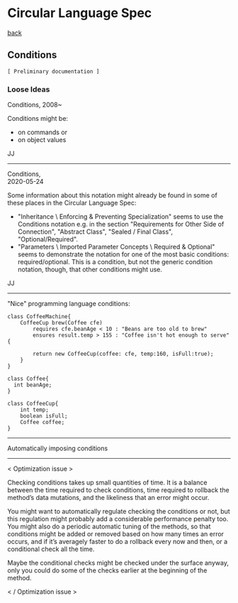 ﻿Circular Language Spec
======================

[back](..)

Conditions
----------

`[ Preliminary documentation ]`

### Loose Ideas

Conditions,
2008~

Conditions might be:
- on commands or
- on object values

JJ

-----

Conditions,  
2020-05-24

Some information about this notation might already be found in some of these places in the Circular Language Spec:

- "Inheritance \ Enforcing & Preventing Specialization" seems to use the Conditions notation e.g. in the section "Requirements for Other Side of Connection", "Abstract Class", "Sealed / Final Class", "Optional/Required".
- "Parameters \ Imported Parameter Concepts \ Required & Optional" seems to demonstrate the notation for one of the most basic conditions: required/optional. This is a condition, but not the generic condition notation, though, that other conditions might use.

JJ

-----

"Nice" programming language conditions:

```
class CoffeeMachine{
    CoffeeCup brew(Coffee cfe) 
        requires cfe.beanAge < 10 : "Beans are too old to brew"
        ensures result.temp > 155 : "Coffee isn't hot enough to serve" {

        return new CoffeeCup(coffee: cfe, temp:160, isFull:true);
    }
}

class Coffee{
  int beanAge;
}

class CoffeeCup{
    int temp;
    boolean isFull;
    Coffee coffee;
}
```

-----

Automatically imposing conditions

-----

< Optimization issue >

Checking conditions takes up small quantities of time. It is a balance between the time required to check conditions, time required to rollback the method’s data mutations, and the likeliness that an error might occur.

You might want to automatically regulate checking the conditions or not, but this regulation might probably add a considerable performance penalty too. You might also do a periodic automatic tuning of the methods, so that conditions might be added or removed based on how many times an error occurs, and if it’s averagely faster to do a rollback every now and then, or a conditional check all the time.

Maybe the conditional checks might be checked under the surface anyway, only you could do some of the checks earlier at the beginning of the method.

< / Optimization issue >